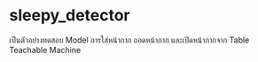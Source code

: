 # sleepy_detector
เป็นตัวอย่างทดสอบ Model การใส่หน้ากาก ถอดหน้ากาก และเปิดหน้ากากจาก Table Teachable Machine

